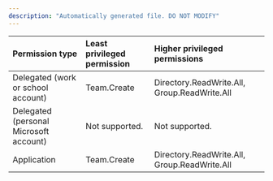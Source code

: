```yaml
---
description: "Automatically generated file. DO NOT MODIFY"
---
```


|Permission type|Least privileged permission|Higher privileged permissions|
|:---|:---|:---|
|Delegated (work or school account)|Team.Create|Directory.ReadWrite.All, Group.ReadWrite.All|
|Delegated (personal Microsoft account)|Not supported.|Not supported.|
|Application|Team.Create|Directory.ReadWrite.All, Group.ReadWrite.All|

